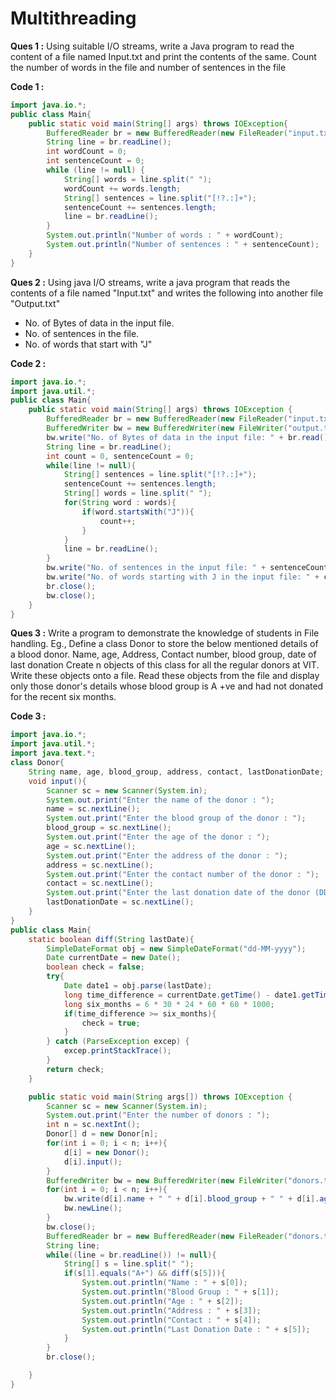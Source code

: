 # Multithreading

**Ques 1 :** Using suitable I/O streams, write a Java program to read the content of a file named Input.txt and print the contents of the same. Count the number of words in the file and number of sentences in the file

**Code 1 :**

```java
import java.io.*;
public class Main{
    public static void main(String[] args) throws IOException{
        BufferedReader br = new BufferedReader(new FileReader("input.txt"));
        String line = br.readLine();
        int wordCount = 0;
        int sentenceCount = 0;
        while (line != null) {
            String[] words = line.split(" ");
            wordCount += words.length;
            String[] sentences = line.split("[!?.:]+");
            sentenceCount += sentences.length;
            line = br.readLine();
        }
        System.out.println("Number of words : " + wordCount);
        System.out.println("Number of sentences : " + sentenceCount);
    }
}
```

**Ques 2 :** Using java I/O streams, write a java program that reads the contents of a file named "Input.txt" and writes the following into another file "Output.txt"

- No. of Bytes of data in the input file.
- No. of sentences in the file.
- No. of words that start with "J"

**Code 2 :**

```java
import java.io.*;
import java.util.*;
public class Main{
    public static void main(String[] args) throws IOException {
        BufferedReader br = new BufferedReader(new FileReader("input.txt"));
        BufferedWriter bw = new BufferedWriter(new FileWriter("output.txt"));
        bw.write("No. of Bytes of data in the input file: " + br.read() +  "\n");
        String line = br.readLine();
        int count = 0, sentenceCount = 0;
        while(line != null){
            String[] sentences = line.split("[!?.:]+");
            sentenceCount += sentences.length;
            String[] words = line.split(" ");
            for(String word : words){
                if(word.startsWith("J")){
                    count++;
                }
            }
            line = br.readLine();
        }
        bw.write("No. of sentences in the input file: " + sentenceCount + "\n");
        bw.write("No. of words starting with J in the input file: " + count);
        br.close();
        bw.close();
    }
}
```

**Ques 3 :** Write a program to demonstrate the knowledge of students in File handling. Eg., Define a class Donor to store the below mentioned details of a blood donor. Name, age, Address, Contact number, blood group, date of last donation Create n objects of this class for all the regular donors at VIT. Write these objects onto a file. Read these objects from the file and display only those donor's details whose blood group is A +ve and had not donated for the recent six months.

**Code 3 :**

```java
import java.io.*;
import java.util.*;
import java.text.*;
class Donor{
    String name, age, blood_group, address, contact, lastDonationDate;
    void input(){
        Scanner sc = new Scanner(System.in);
        System.out.print("Enter the name of the donor : ");
        name = sc.nextLine();
        System.out.print("Enter the blood group of the donor : ");
        blood_group = sc.nextLine();
        System.out.print("Enter the age of the donor : ");
        age = sc.nextLine();
        System.out.print("Enter the address of the donor : ");
        address = sc.nextLine();
        System.out.print("Enter the contact number of the donor : ");
        contact = sc.nextLine();
        System.out.print("Enter the last donation date of the donor (DD-MM-YYYY) : ");
        lastDonationDate = sc.nextLine();
    }
}
public class Main{
    static boolean diff(String lastDate){
        SimpleDateFormat obj = new SimpleDateFormat("dd-MM-yyyy");
        Date currentDate = new Date();
        boolean check = false;
        try{
            Date date1 = obj.parse(lastDate);
            long time_difference = currentDate.getTime() - date1.getTime();
            long six_months = 6 * 30 * 24 * 60 * 60 * 1000;
            if(time_difference >= six_months){
                check = true;
            }
        } catch (ParseException excep) {
            excep.printStackTrace();
        }
        return check;
    }

    public static void main(String args[]) throws IOException {
        Scanner sc = new Scanner(System.in);
        System.out.print("Enter the number of donors : ");
        int n = sc.nextInt();
        Donor[] d = new Donor[n];
        for(int i = 0; i < n; i++){
            d[i] = new Donor();
            d[i].input();
        }
        BufferedWriter bw = new BufferedWriter(new FileWriter("donors.txt"));
        for(int i = 0; i < n; i++){
            bw.write(d[i].name + " " + d[i].blood_group + " " + d[i].age + " " + d[i].address + " " + d[i].contact + " " + d[i].lastDonationDate);
            bw.newLine();
        }
        bw.close();
        BufferedReader br = new BufferedReader(new FileReader("donors.txt"));
        String line;
        while((line = br.readLine()) != null){
            String[] s = line.split(" ");
            if(s[1].equals("A+") && diff(s[5])){
                System.out.println("Name : " + s[0]);
                System.out.println("Blood Group : " + s[1]);
                System.out.println("Age : " + s[2]);
                System.out.println("Address : " + s[3]);
                System.out.println("Contact : " + s[4]);
                System.out.println("Last Donation Date : " + s[5]);
            }
        }
        br.close();

    }
}
```
